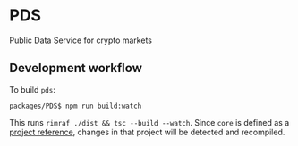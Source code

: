 # PDS
Public Data Service for crypto markets

## Development workflow

To build `pds`:

`packages/PDS$ npm run build:watch`

This runs `rimraf ./dist && tsc --build --watch`. Since `core` is defined as a [project reference](https://www.typescriptlang.org/docs/handbook/project-references.html), changes in that project will be detected and recompiled.

